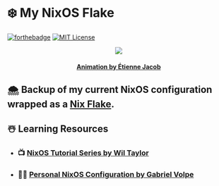 # :snowflake: **My NixOS Flake**

[![forthebadge](https://forthebadge.com/images/badges/winter-is-coming.svg)](https://forthebadge.com)
[![MIT License][license-shield]][license-url]

<p align="center">
    <img src="https://bleuje.github.io/gifset/2017/gifs/2017_27_folds1.gif">
</p>

<h4 align="center"> 
    <p><a href="https://twitter.com/etiennejcb/">Animation by Étienne Jacob</a></p>
</h4>

## :cloud_with_snow: Backup of my current NixOS configuration wrapped as a [Nix Flake](https://nixos.wiki/wiki/Flakes).

## :snowman_with_snow: Learning Resources

- ### :tv: [NixOS Tutorial Series by Wil Taylor](https://www.youtube.com/playlist?list=PL-saUBvIJzOkjAw_vOac75v-x6EzNzZq-)

- ### :man_technologist: [Personal NixOS Configuration by Gabriel Volpe](https://github.com/gvolpe/nix-config)

<!-- MARKDOWN LINKS -->

[license-shield]: https://img.shields.io/github/license/tensorush/My-NixOS-Flake.svg?style=for-the-badge
[license-url]: https://github.com/tensorush/My-NixOS-Flake/blob/master/LICENSE.md